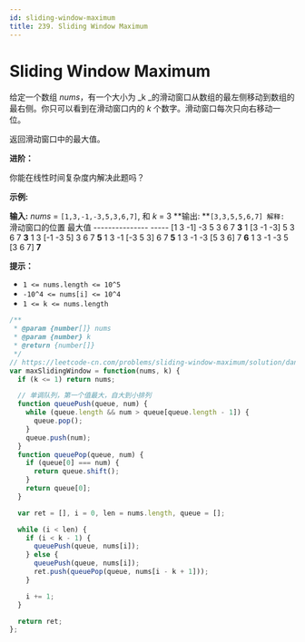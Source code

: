 ```yaml
---
id: sliding-window-maximum
title: 239. Sliding Window Maximum
---
```


# Sliding Window Maximum

给定一个数组 _nums_，有一个大小为 _k _的滑动窗口从数组的最左侧移动到数组的最右侧。你只可以看到在滑动窗口内的 _k_ 个数字。滑动窗口每次只向右移动一位。

返回滑动窗口中的最大值。



**进阶：**

你能在线性时间复杂度内解决此题吗？



**示例:**

**输入:** _nums_ = `[1,3,-1,-3,5,3,6,7]`, 和 _k_ = 3 **输出: **`[3,3,5,5,6,7] 解释: `滑动窗口的位置 最大值 --------------- ----- \[1 3 -1] -3 5 3 6 7 **3** 1 \[3 -1 -3] 5 3 6 7 **3** 1 3 \[-1 -3 5] 3 6 7 **5** 1 3 -1 \[-3 5 3] 6 7 **5** 1 3 -1 -3 \[5 3 6] 7 **6** 1 3 -1 -3 5 \[3 6 7] **7**



**提示：**

-   `1 <= nums.length <= 10^5`
-   `-10^4 <= nums[i] <= 10^4`
-   `1 <= k <= nums.length`



```javascript
/**
 * @param {number[]} nums
 * @param {number} k
 * @return {number[]}
 */
// https://leetcode-cn.com/problems/sliding-window-maximum/solution/dan-diao-dui-lie-by-labuladong/
var maxSlidingWindow = function(nums, k) {
  if (k <= 1) return nums;

  // 单调队列，第一个值最大，自大到小排列
  function queuePush(queue, num) {
    while (queue.length && num > queue[queue.length - 1]) {
      queue.pop();
    }
    queue.push(num);
  }
  function queuePop(queue, num) {
    if (queue[0] === num) {
      return queue.shift();
    }
    return queue[0];
  }

  var ret = [], i = 0, len = nums.length, queue = [];

  while (i < len) {
    if (i < k - 1) {
      queuePush(queue, nums[i]);
    } else {
      queuePush(queue, nums[i]);
      ret.push(queuePop(queue, nums[i - k + 1]));
    }

    i += 1;
  }

  return ret;
};
```